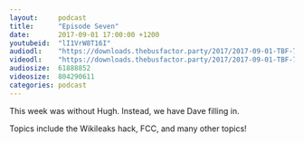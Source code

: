 ```yaml
---
layout:     podcast
title:      "Episode Seven"
date:       2017-09-01 17:00:00 +1200
youtubeid:  "lI1VrW8T16I"
audiodl:    "https://downloads.thebusfactor.party/2017/2017-09-01-TBF-7.mp3"
videodl:    "https://downloads.thebusfactor.party/2017/2017-09-01-TBF-7.mp4"
audiosize:  61888852
videosize:  804290611
categories: podcast
---
```

This week was without Hugh. Instead, we have Dave filling in.

Topics include the Wikileaks hack, FCC, and many other topics!
